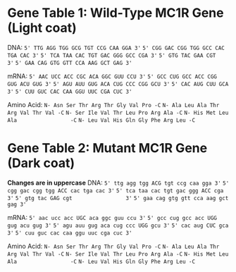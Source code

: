 # Gene Table 1: Wild-Type MC1R Gene (Light coat)

DNA:
`5' TTG AGG TGG GCG TGT CCG CAA GGA 3'`
`5' CGG GAC CGG TGG GCC CAC TGA CAC 3'`
`5' TCA TAA CAC TGT GAC GGG GCC CGA 3'`
`5' GTG TAC GAA CGT                 3'`
`5' GAA CAG GTG GTT CCA AAG GCT GAG 3'`

mRNA:
`5' AAC UCC ACC CGC ACA GGC GUU CCU 3'`
`5' GCC CUG GCC ACC CGG GUG ACU GUG 3'`
`5' AGU AUU GUG ACA CUG CCC CGG GCU 3'`
`5' CAC AUG CUU GCA                 3'`
`5' CUU GUC CAC CAA GGU UUC CGA CUC 3'`

Amino Acid:
`N- Asn Ser Thr Arg Thr Gly Val Pro -C`
`N- Ala Leu Ala Thr Arg Val Thr Val -C`
`N- Ser Ile Val Thr Leu Pro Arg Ala -C`
`N- His Met Leu Ala                 -C`
`N- Leu Val His Gln Gly Phe Arg Leu -C`

# Gene Table 2: Mutant MC1R Gene (Dark coat)

**Changes are in uppercase**
DNA:
`5' ttg agg tgg ACG tgt ccg caa gga 3'`
`5' cgg gac cgg tgg ACC cac tga cac 3'`
`5' tca taa cac tgt gac ggg ACC cga 3'`
`5' gtg tac GAG cgt                 3'`
`5' gaa cag gtg gtt cca aag gct gag 3'`

mRNA:
`5' aac ucc acc UGC aca ggc guu ccu 3'`
`5' gcc cug gcc acc UGG gug acu gug 3'`
`5' agu auu gug aca cug ccc UGG gcu 3'`
`5' cac aug CUC gca                 3'`
`5' cuu guc cac caa ggu uuc cga cuc 3'`

Amino Acid:
`N- Asn Ser Thr Arg Thr Gly Val Pro -C`
`N- Ala Leu Ala Thr Arg Val Thr Val -C`
`N- Ser Ile Val Thr Leu Pro Arg Ala -C`
`N- His Met Leu Ala                 -C`
`N- Leu Val His Gln Gly Phe Arg Leu -C`
